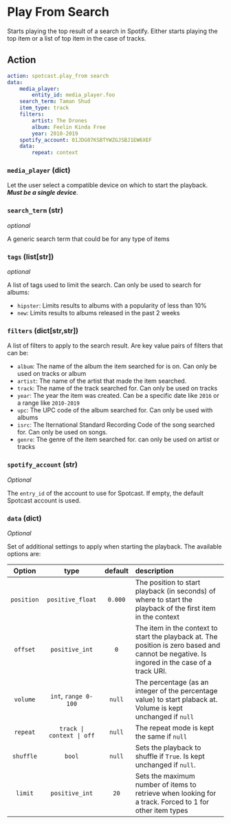 # Play From Search

Starts playing the top result of a search in Spotify. Either starts playing the top item or a list of top item in the case of tracks.

## Action

```yaml
action: spotcast.play_from search
data:
    media_player:
        entity_id: media_player.foo
    search_term: Taman Shud
    item_type: track
    filters:
        artist: The Drones
        album: Feelin Kinda Free
        year: 2010-2019
    spotify_account: 01JDG07KSBTYWZGJSBJ1EW6XEF
    data:
        repeat: context
```

### `media_player` (dict)

Let the user select a compatible device on which to start the playback. **_Must be a single device_**.

### `search_term` (str)

*optional*

A generic search term that could be for any type of items

### `tags` (list[str])

*optional*

A list of tags used to limit the search. Can only be used to search for albums:

- `hipster`: Limits results to albums with a popularity of less than 10%
- `new`: Limits results to albums released in the past 2 weeks

### `filters` (dict[str,str])

A list of filters to apply to the search result. Are key value pairs of filters that can be:

- `album`: The name of the album the item searched for is on. Can only be used on tracks or album
- `artist`: The name of the artist that made the item searched.
- `track`: The name of the track searched for. Can only be used on tracks
- `year`: The year the item was created. Can be a specific date like `2016` or a range like `2010-2019`
- `upc`: The UPC code of the album searched for. Can only be used with albums
- `isrc`: The Iternational Standard Recording Code of the song searched for. Can only be used on songs.
- `genre`: The genre of the item searched for. can only be used on artist or tracks

### `spotify_account` (str)

*Optional*

The `entry_id` of the account to use for Spotcast. If empty, the default Spotcast account is used.

### `data` (dict)

*Optional*

Set of additional settings to apply when starting the playback. The available options are:

| Option     | type                      | default | description                                                                                                                                 |
| :---:      | :---:                     | :---:   | :---                                                                                                                                        |
| `position` | `positive_float`          | `0.000` | The position to start playback (in seconds) of where to start the playback of the first item in the context                                 |
| `offset`   | `positive_int`            | `0`     | The item in the context to start the playback at. The position is zero based and cannot be negative. Is ingored in the case of a track URI. |
| `volume`   | `int`, `range 0-100`      | `null`  | The percentage (as an integer of the percentage value) to start plaback at. Volume is kept unchanged if `null`                              |
| `repeat`   | `track \| context \| off` | `null`  | The repeat mode is kept the same if `null`                                                                                                  |
| `shuffle`  | `bool`                    | `null`  | Sets the playback to shuffle if `True`. Is kept unchanged if `null`.                                                                        |
| `limit`    | `positive_int`            | `20`    | Sets the maximum number of items to retrieve when looking for a track. Forced to 1 for other item types                                     |
